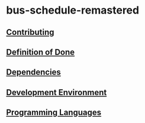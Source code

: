 # bus-schedule-remastered

## [Contributing](./CONTRIBUTING.md)

## [Definition of Done](./DOCUMENTATION/DEFINITION_OF_DONE.md)

## [Dependencies](./DOCUMENTATION/DEPENDENCIES.md)

## [Development Environment](./DOCUMENTATION/DEVELOPMENT_ENVIRONMENT.md)

## [Programming Languages](./DOCUMENTATION/PROGRAMMING_LANGUAGES.md)